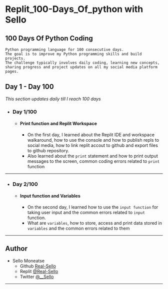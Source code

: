 # Replit_100-Days_Of_python with Sello
## 100 Days Of Python Coding
  ```"100 Days of Python Coding" is a coding challenge where I aim to code in the
  Python programming language for 100 consecutive days.
  The goal is to improve my Python programming skills and build projects.
  The challenge typically involves daily coding, learning new concepts, 
  sharing progress and project updates on all my social media platform pages.
  ```
## Day 1 - Day 100
*This section updates daily till I reach 100 days*
- ### Day 1/100
  - #### Print function and Replit Workspace
    - On the first day, I learned about the Replit IDE and workspace walkaround, how to use the console and how to publish repls to social media, how to link replit accout to github and export files to github repository.
    - Also learned about the `print` statement and how to print output messages to the screen, common coding errors related to `print` function
___
- ### Day 2/100
  - #### Input function and Variables
    - On the second day, I learned how to use the `input function` for taking user input and the common errors related to `input` function.
    - What are `variables`, how to store, access and print data stored in `variables` and the common errors related to them




___
## Author

- Sello Moneatse 
  - Github  [Real-Sello](https://github.com/Real-Sello)
  - Replit  [@Real-Sello](https://replit.com/@Real-Sello)
  - Twitter [@__Sello](https://twitter.com/__Sello)
___
